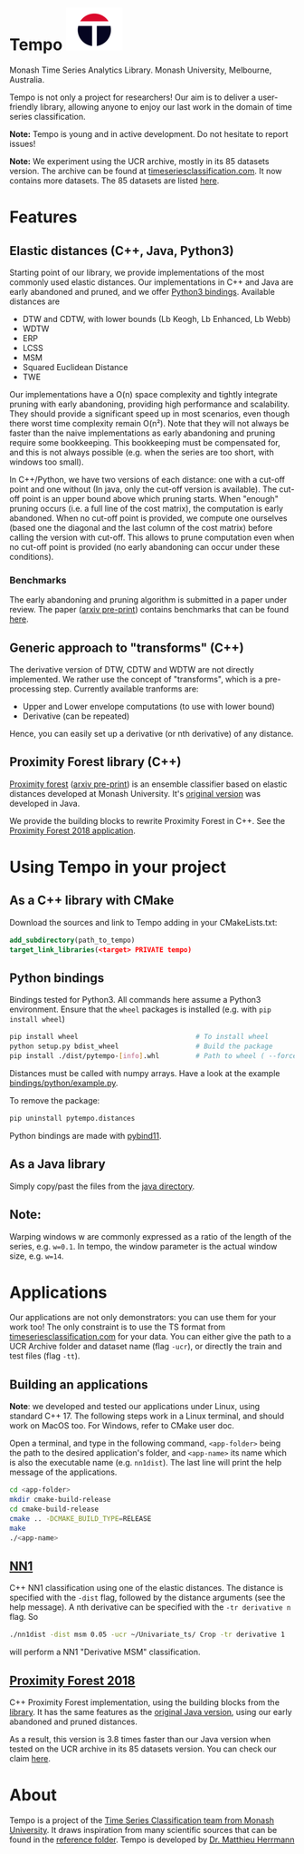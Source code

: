 # Tempo ![logo](./doc/logos/tempo100.png)
Monash Time Series Analytics Library.
Monash University, Melbourne, Australia.

Tempo is not only a project for researchers!
Our aim is to deliver a user-friendly library,
allowing anyone to enjoy our last work in the domain of time series classification.

**Note:** Tempo is young and in active development. Do not hesitate to report issues!

**Note:** We experiment using the UCR archive, mostly in its 85 datasets version.
The archive can be found at [timeseriesclassification.com](http://timeseriesclassification.com/dataset.php).
It now contains more datasets.
The 85 datasets are listed [here](./experiments/eeOutputFold0.csv).

# Features

## Elastic distances (C++, Java, Python3)
Starting point of our library, we provide implementations of the most commonly used elastic distances.
Our implementations in C++ and Java are early abandoned and pruned, and we offer [Python3 bindings](#python3-bindings).
Available distances are
 * DTW and CDTW, with lower bounds (Lb Keogh, Lb Enhanced, Lb Webb)
 * WDTW
 * ERP
 * LCSS
 * MSM
 * Squared Euclidean Distance
 * TWE

Our implementations have a O(n) space complexity and tightly integrate pruning with early abandoning,
providing high performance and scalability.
They should provide a significant speed up in most scenarios, even though there worst time complexity remain O(n²).
Note that they will not always be faster than the naive implementations
as early abandoning and pruning require some bookkeeping.
This bookkeeping must be compensated for, and this is not always possible
(e.g. when the series are too short, with windows too small).

In C++/Python, we have two versions of each distance: one with a cut-off point and one without
(In java, only the cut-off version is available).
The cut-off point is an upper bound above which pruning starts.
When "enough" pruning occurs (i.e. a full line of the cost matrix), the computation is early abandoned.
When no cut-off point is provided, we compute one ourselves
(based one the diagonal and the last column of the cost matrix)
before calling the version with cut-off.
This allows to prune computation even when no cut-off point is provided
(no early abandoning can occur under these conditions).

### Benchmarks
The early abandoning and pruning algorithm is submitted in a paper under review.
The paper ([arxiv pre-print](https://arxiv.org/abs/2102.05221))
contains benchmarks that can be found [here](https://github.com/HerrmannM/paper-2021-EAPElasticDist).


## Generic approach to "transforms" (C++)
The derivative version of DTW, CDTW and WDTW are not directly implemented.
We rather use the concept of "transforms", which is a pre-processing step.
Currently available tranforms are:
 * Upper and Lower envelope computations (to use with lower bound)
 * Derivative (can be repeated)

Hence, you can easily set up a derivative (or nth derivative) of any distance.


## Proximity Forest library (C++)
[Proximity forest](https://link.springer.com/article/10.1007/s10618-019-00617-3)
([arxiv pre-print](https://arxiv.org/abs/1808.10594))
is an ensemble classifier based on elastic distances developed at Monash University.
It's [original version](https://github.com/fpetitjean/ProximityForest) was developed in Java.

We provide the building blocks to rewrite Proximity Forest in C++.
See the [Proximity Forest 2018 application](#proximity-forest-2018apppf2018).


# Using Tempo in your project

## As a C++ library with CMake
Download the sources and link to Tempo adding in your CMakeLists.txt:
```cmake
add_subdirectory(path_to_tempo)
target_link_libraries(<target> PRIVATE tempo)
```

## Python bindings
Bindings tested for Python3. All commands here assume a Python3 environment.
Ensure that the `wheel` packages is installed (e.g. with `pip install wheel`)
```bash
pip install wheel                             # To install wheel
python setup.py bdist_wheel                   # Build the package
pip install ./dist/pytempo-[info].whl         # Path to wheel ( --force-reinstall to overwrite a previous installation)
```

Distances must be called with numpy arrays.
Have a look at the example [bindings/python/example.py](bindings/python/example.py).

To remove the package:
```bash
pip uninstall pytempo.distances
```

Python bindings are made with [pybind11](https://github.com/pybind/pybind11).

## As a Java library
Simply copy/past the files from the [java directory](./bindings/java).

## Note:
Warping windows w are commonly expressed as a ratio of the length of the series, e.g. `w=0.1`.
In tempo, the window parameter is the actual window size, e.g. `w=14`.


# Applications
Our applications are not only demonstrators: you can use them for your work too!
The only constraint is to use the TS format from
[timeseriesclassification.com](http://timeseriesclassification.com/dataset.php) for your data.
You can either give the path to a UCR Archive folder and dataset name (flag `-ucr`),
or directly the train and test files (flag `-tt`).

## Building an applications
**Note**: we developed and tested our applications under Linux, using standard C++ 17.
The following steps work in a Linux terminal, and should work on MacOS too.
For Windows, refer to CMake user doc.

Open a terminal, and type in the following command, `<app-folder>` being the path to the desired application's folder,
and `<app-name>` its name which is also the executable name (e.g. `nn1dist`).
The last line will print the help message of the applications.

```bash
cd <app-folder>
mkdir cmake-build-release
cd cmake-build-release
cmake .. -DCMAKE_BUILD_TYPE=RELEASE
make
./<app-name>
```

## [NN1](./app/nn1dist)
C++ NN1 classification using one of the elastic distances.
The distance is specified with the ``-dist`` flag, followed by the distance arguments (see the help message).
A nth derivative can be specified with the ``-tr derivative n`` flag.
So
```bash
./nn1dist -dist msm 0.05 -ucr ~/Univariate_ts/ Crop -tr derivative 1
```
will perform a NN1 "Derivative MSM" classification.

## [Proximity Forest 2018](./app/pf2018)
C++ Proximity Forest implementation, using the building blocks from the [library](#proximity-forest-library-c).
It has the same features as the [original Java version](https://github.com/fpetitjean/ProximityForest), 
using our early abandoned and pruned distances.

As a result, this version is 3.8 times faster than our Java version
when tested on the UCR archive in its 85 datasets version.
You can check our claim [here](./experiments/2021-04-19-PF2018-comparison).


# About
Tempo is a project of the [Time Series Classification team from Monash University](https://www.monash.edu/it/dsai/machine-learning).
It draws inspiration from many scientific sources that can be found in the [reference folder](./doc/references).
Tempo is developed by [Dr. Matthieu Herrmann](https://github.com/HerrmannM)
